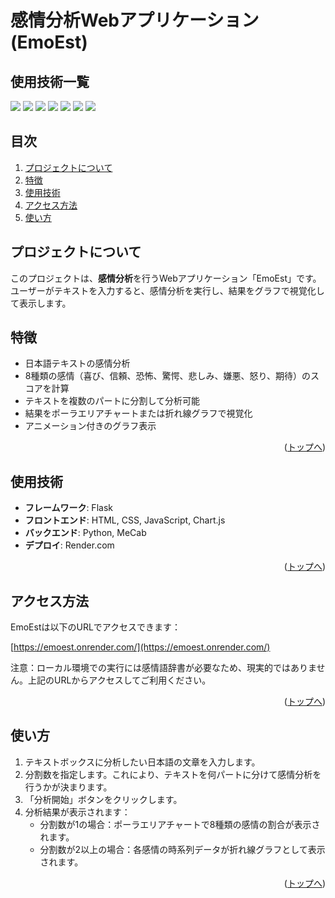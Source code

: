# 感情分析Webアプリケーション (EmoEst)

## 使用技術一覧

<p style="display: inline">
  <img src="https://img.shields.io/badge/-Python-F2C63C.svg?logo=python&style=for-the-badge">
  <img src="https://img.shields.io/badge/-Flask-000000.svg?logo=flask&style=for-the-badge">
  <img src="https://img.shields.io/badge/-HTML5-E34F26.svg?logo=html5&style=for-the-badge&logoColor=white">
  <img src="https://img.shields.io/badge/-CSS3-1572B6.svg?logo=css3&style=for-the-badge">
  <img src="https://img.shields.io/badge/-JavaScript-F7DF1E.svg?logo=javascript&style=for-the-badge&logoColor=black">
  <img src="https://img.shields.io/badge/-Chart.js-FF6384.svg?logo=chart.js&style=for-the-badge&logoColor=white">
  <img src="https://img.shields.io/badge/-Render-46E3B7.svg?logo=render&style=for-the-badge&logoColor=white">
</p>

## 目次

1. [プロジェクトについて](#プロジェクトについて)
2. [特徴](#特徴)
3. [使用技術](#使用技術)
4. [アクセス方法](#アクセス方法)
5. [使い方](#使い方)

## プロジェクトについて

このプロジェクトは、**感情分析**を行うWebアプリケーション「EmoEst」です。ユーザーがテキストを入力すると、感情分析を実行し、結果をグラフで視覚化して表示します。

## 特徴

- 日本語テキストの感情分析
- 8種類の感情（喜び、信頼、恐怖、驚愕、悲しみ、嫌悪、怒り、期待）のスコアを計算
- テキストを複数のパートに分割して分析可能
- 結果をポーラエリアチャートまたは折れ線グラフで視覚化
- アニメーション付きのグラフ表示

<p align="right">(<a href="#top">トップへ</a>)</p>

## 使用技術

- **フレームワーク**: Flask
- **フロントエンド**: HTML, CSS, JavaScript, Chart.js
- **バックエンド**: Python, MeCab
- **デプロイ**: Render.com

<p align="right">(<a href="#top">トップへ</a>)</p>

## アクセス方法

EmoEstは以下のURLでアクセスできます：

[https://emoest.onrender.com/](https://emoest.onrender.com/)

注意：ローカル環境での実行には感情語辞書が必要なため、現実的ではありません。上記のURLからアクセスしてご利用ください。

<p align="right">(<a href="#top">トップへ</a>)</p>

## 使い方

1. テキストボックスに分析したい日本語の文章を入力します。
2. 分割数を指定します。これにより、テキストを何パートに分けて感情分析を行うかが決まります。
3. 「分析開始」ボタンをクリックします。
4. 分析結果が表示されます：
   - 分割数が1の場合：ポーラエリアチャートで8種類の感情の割合が表示されます。
   - 分割数が2以上の場合：各感情の時系列データが折れ線グラフとして表示されます。

<p align="right">(<a href="#top">トップへ</a>)</p>
